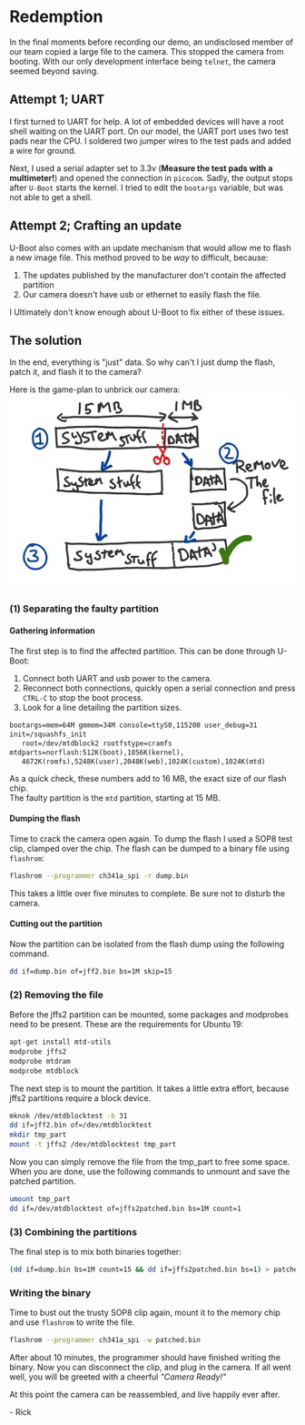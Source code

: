 # Redemption

In the final moments before recording our demo, an undisclosed member of our team copied a large file to the camera. This stopped the camera from booting. With our only development interface being `telnet`, the camera seemed beyond saving.


## Attempt 1; UART

I first turned to UART for help. A lot of embedded devices will have a root shell waiting on the UART port. On our model, the UART port uses two test pads near the CPU. I soldered two jumper wires to the test pads and added a wire for ground.  
   
Next, I used a serial adapter set to 3.3v (**Measure the test pads with a multimeter!**) and opened the connection in `picocom`. Sadly, the output stops after `U-Boot` starts the kernel. I tried to edit the `bootargs` variable, but was not able to get a shell.  

## Attempt 2; Crafting an update

U-Boot also comes with an update mechanism that would allow me to flash a new image file. This method proved to be _way_ to difficult, because:  
1. The updates published by the manufacturer don't contain the affected partition
1. Our camera doesn't have usb or ethernet to easily flash the file.

I Ultimately don't know enough about U-Boot to fix either of these issues.

## The solution

In the end, everything is "just" data. So why can't I just dump the flash, patch it, and flash it to the camera?  
  
Here is the game-plan to unbrick our camera:  
![Who doesn't love mediocre diagrams?](../res/recovery_plan.png)

### (1) Separating the faulty partition
#### Gathering information

The first step is to find the affected partition. This can be done through U-Boot:
1. Connect both UART and usb power to the camera.
1. Reconnect both connections, quickly open a serial connection and press `CTRL-C` to stop the boot process.
1. Look for a line detailing the partition sizes.

```
bootargs=mem=64M gmmem=34M console=ttyS0,115200 user_debug=31 init=/squashfs_init
   root=/dev/mtdblock2 rootfstype=cramfs mtdparts=norflash:512K(boot),1856K(kernel),
   4672K(romfs),5248K(user),2048K(web),1024K(custom),1024K(mtd)
```
As a quick check, these numbers add to 16 MB, the exact size of our flash chip.  
The faulty partition is the `mtd` partition, starting at 15 MB.

#### Dumping the flash

Time to crack the camera open again. To dump the flash I used a SOP8 test clip, clamped over the chip. The flash can be dumped to a binary file using `flashrom`:  
```bash
flashrom --programmer ch341a_spi -r dump.bin
```

This takes a little over five minutes to complete. Be sure not to disturb the camera.

#### Cutting out the partition
Now the partition can be isolated from the flash dump using the following command.
```bash
dd if=dump.bin of=jff2.bin bs=1M skip=15
```

### (2) Removing the file

Before the jffs2 partition can be mounted, some packages and modprobes need to be present. These are the requirements for Ubuntu 19:  
```bash
apt-get install mtd-utils
modprobe jffs2
modprobe mtdram
modprobe mtdblock
```
The next step is to mount the partition. It takes a little extra effort, because jffs2 partitions require a block device.
```bash
mknok /dev/mtdblocktest -b 31
dd if=jff2.bin of=/dev/mtdblocktest
mkdir tmp_part
mount -t jffs2 /dev/mtdblocktest tmp_part
```
Now you can simply remove the file from the tmp_part to free some space. When you are done, use the following commands to unmount and save the patched partition.
```bash
umount tmp_part
dd if=/dev/mtdblocktest of=jffs2patched.bin bs=1M count=1

```
### (3) Combining the partitions
The final step is to mix both binaries together:
```bash
(dd if=dump.bin bs=1M count=15 && dd if=jffs2patched.bin bs=1) > patched.bin
```

### Writing the binary

Time to bust out the trusty SOP8 clip again, mount it to the memory chip and use `flashrom` to write the file.
```bash
flashrom --programmer ch341a_spi -w patched.bin
```
After about 10 minutes, the programmer should have finished writing the binary. Now you can disconnect the clip, and plug in the camera. If all went well, you will be greeted with a cheerful _"Camera Ready!"_
  
At this point the camera can be reassembled, and live happily ever after.  
  
  
 \- Rick
